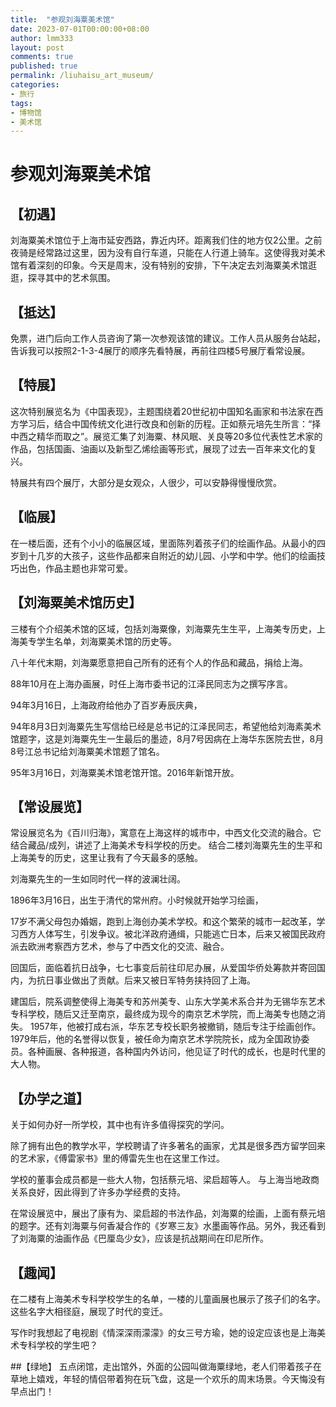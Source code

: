 ```yaml
---
title:  "参观刘海粟美术馆"
date: 2023-07-01T00:00:00+08:00
author: lmm333
layout: post
comments: true
published: true
permalink: /liuhaisu_art_museum/
categories:
- 旅行
tags:
- 博物馆
- 美术馆
---
```


# 参观刘海粟美术馆

## 【初遇】
刘海粟美术馆位于上海市延安西路，靠近内环。距离我们住的地方仅2公里。之前夜骑是经常路过这里，因为没有自行车道，只能在人行道上骑车。这使得我对美术馆有着深刻的印象。今天是周末，没有特别的安排，下午决定去刘海粟美术馆逛逛，探寻其中的艺术氛围。

## 【抵达】
免票，进门后向工作人员咨询了第一次参观该馆的建议。工作人员从服务台站起，告诉我可以按照2-1-3-4展厅的顺序先看特展，再前往四楼5号展厅看常设展。

## 【特展】
这次特别展览名为《中国表现》，主题围绕着20世纪初中国知名画家和书法家在西方学习后，结合中国传统文化进行改良和创新的历程。正如蔡元培先生所言：“择中西之精华而取之”。展览汇集了刘海粟、林风眠、关良等20多位代表性艺术家的作品，包括国画、油画以及新型乙烯绘画等形式，展现了过去一百年来文化的复兴。

特展共有四个展厅，大部分是女观众，人很少，可以安静得慢慢欣赏。

## 【临展】
在一楼后面，还有个小小的临展区域，里面陈列着孩子们的绘画作品。从最小的四岁到十几岁的大孩子，这些作品都来自附近的幼儿园、小学和中学。他们的绘画技巧出色，作品主题也非常可爱。

## 【刘海粟美术馆历史】
三楼有个介绍美术馆的区域，包括刘海粟像，刘海粟先生生平，上海美专历史，上海美专学生名单，刘海粟美术馆的历史等。

八十年代末期，刘海粟愿意把自己所有的还有个人的作品和藏品，捐给上海。

88年10月在上海办画展，时任上海市委书记的江泽民同志为之撰写序言。

94年3月16日，上海政府给他办了百岁寿辰庆典，

94年8月3日刘海粟先生写信给已经是总书记的江泽民同志，希望他给刘海素美术馆题字，这是刘海粟先生一生最后的墨迹，8月7号因病在上海华东医院去世，8月8号江总书记给刘海粟美术馆题了馆名。

95年3月16日，刘海粟美术馆老馆开馆。2016年新馆开放。

## 【常设展览】
常设展览名为《百川归海》，寓意在上海这样的城市中，中西文化交流的融合。它结合藏品/成列，讲述了上海美术专科学校的历史。
结合二楼刘海粟先生的生平和上海美专的历史，这里让我有了今天最多的感触。

刘海粟先生的一生如同时代一样的波澜壮阔。

1896年3月16日，出生于清代的常州府。小时候就开始学习绘画，

17岁不满父母包办婚姻，跑到上海创办美术学校。和这个繁荣的城市一起改革，学习西方人体写生，引发争议。被北洋政府通缉，只能逃亡日本，后来又被国民政府派去欧洲考察西方艺术，参与了中西文化的交流、融合。

回国后，面临着抗日战争，七七事变后前往印尼办展，从爱国华侨处筹款并寄回国内，为抗日事业做出了贡献。后来又被日军特务挟持回了上海。

建国后，院系调整使得上海美专和苏州美专、山东大学美术系合并为无锡华东艺术专科学校，随后又迁至南京，最终成为现今的南京艺术学院，而上海美专也随之消失。
1957年，他被打成右派，华东艺专校长职务被撤销，随后专注于绘画创作。1979年后，他的名誉得以恢复，被任命为南京艺术学院院长，成为全国政协委员。各种画展、各种报道，各种国内外访问，他见证了时代的成长，也是时代里的大人物。

## 【办学之道】
关于如何办好一所学校，其中也有许多值得探究的学问。

除了拥有出色的教学水平，学校聘请了许多著名的画家，尤其是很多西方留学回来的艺术家，《傅雷家书》里的傅雷先生也在这里工作过。

学校的董事会成员都是一些大人物，包括蔡元培、梁启超等人。
与上海当地政商关系良好，因此得到了许多办学经费的支持。

在常设展览中，展出了康有为、梁启超的书法作品，刘海粟的绘画，上面有蔡元培的题字。还有刘海粟与何香凝合作的《岁寒三友》水墨画等作品。另外，我还看到了刘海粟的油画作品《巴厘岛少女》，应该是抗战期间在印尼所作。

## 【趣闻】
在二楼有上海美术专科学校学生的名单，一楼的儿童画展也展示了孩子们的名字。这些名字大相径庭，展现了时代的变迁。

写作时我想起了电视剧《情深深雨濛濛》的女三号方瑜，她的设定应该也是上海美术专科学校的学生吧？

##【绿地】
五点闭馆，走出馆外，外面的公园叫做海粟绿地，老人们带着孩子在草地上嬉戏，年轻的情侣带着狗在玩飞盘，这是一个欢乐的周末场景。今天悔没有早点出门！